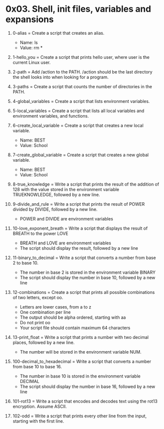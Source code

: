 # 0x03. Shell, init files, variables and expansions

1. 0-alias = Create a script that creates an alias.

	* Name: ls
	* Value: rm *
2. 1-hello_you = Create a script that prints hello user, where user is the current Linux user.
3. 2-path = Add /action to the PATH. /action should be the last directory the shell looks into when looking for a program.
4. 3-paths = Create a script that counts the number of directories in the PATH.
5. 4-global_variables = Create a script that lists environment variables.
6. 5-local_variables = Create a script that lists all local variables and environment variables, and functions.
7. 6-create_local_variable = Create a script that creates a new local variable.

	* Name: BEST
	* Value: School
8. 7-create_global_variable = Create a script that creates a new global variable.

	* Name: BEST
	* Value: School
9. 8-true_knowledge = Write a script that prints the result of the addition of 128 with the value stored in the environment variable TRUEKNOWLEDGE, followed by a new line.
10. 9-divide_and_rule = Write a script that prints the result of POWER divided by DIVIDE, followed by a new line.

	* POWER and DIVIDE are environment variables
11. 10-love_exponent_breath = Write a script that displays the result of BREATH to the power LOVE

	* BREATH and LOVE are environment variables
	* The script should display the result, followed by a new line
12. 11-binary_to_decimal = Write a script that converts a number from base 2 to base 10.

	* The number in base 2 is stored in the environment variable BINARY
	* The script should display the number in base 10, followed by a new line
13. 12-combinations = Create a script that prints all possible combinations of two letters, except oo.

	* Letters are lower cases, from a to z
	* One combination per line
	* The output should be alpha ordered, starting with aa
	* Do not print oo
	* Your script file should contain maximum 64 characters
14. 13-print_float = Write a script that prints a number with two decimal places, followed by a new line.

	* The number will be stored in the environment variable NUM.
15. 100-decimal_to_hexadecimal = Write a script that converts a number from base 10 to base 16.

	* The number in base 10 is stored in the environment variable DECIMAL
	* The script should display the number in base 16, followed by a new line
16. 101-rot13 = Write a script that encodes and decodes text using the rot13 encryption. Assume ASCII.
17. 102-odd = Write a script that prints every other line from the input, starting with the first line.
